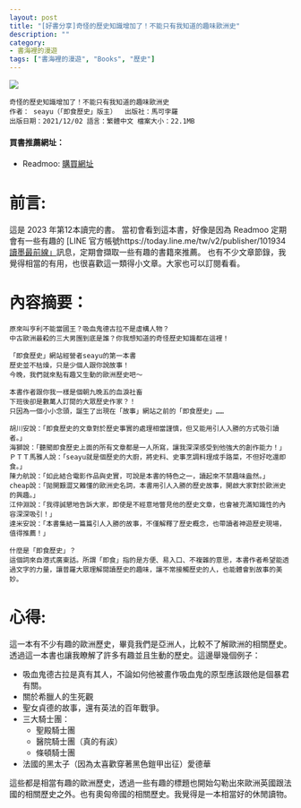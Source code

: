```yaml
---
layout: post
title: "[好書分享]奇怪的歷史知識增加了！不能只有我知道的趣味歐洲史"
description: ""
category: 
- 書海裡的漫遊
tags: ["書海裡的漫遊", "Books", "歷史"]
---
```


<div><a href="https://moo.im/a/1ikwUX" title="奇怪的歷史知識增加了！不能只有我知道的趣味歐洲史"><img src="https://cdn.readmoo.com/cover/iq/cfegphl_210x315.jpg?v=0" /></a></div>



```
奇怪的歷史知識增加了！不能只有我知道的趣味歐洲史
作者： seayu（「即食歷史」版主）  出版社：馬可孛羅 
出版日期：2021/12/02 語言：繁體中文 檔案大小：22.1MB 
```

#### 買書推薦網址：

- Readmoo: [購買網址](https://moo.im/a/1ikwUX)

# 前言:

這是 2023 年第12本讀完的書。 當初會看到這本書，好像是因為 Readmoo 定期會有一些有趣的 [LINE 官方帳號https://today.line.me/tw/v2/publisher/101934 [讀墨最前線」](https://today.line.me/tw/v2/publisher/101934)訊息，定期會擷取一些有趣的書籍來推薦。 也有不少文章節錄，我覺得相當的有用，也很喜歡這一類得小文章。大家也可以訂閱看看。



# 內容摘要：

```
原來叫亨利不能當國王？吸血鬼德古拉不是虛構人物？
中古歐洲最殺的三大男團到底是誰？你我想知道的奇怪歷史知識都在這裡！

「即食歷史」網站經營者seayu的第一本書
歷史並不枯燥，只是少個人跟你說故事！
今晚，我們就來點有趣又生動的歐洲歷史吧～

本書作者跟你我一樣是個朝九晚五的血淚社畜
下班後卻是數萬人訂閱的大眾歷史作家？！
只因為一個小小念頭，誕生了出現在「故事」網站之前的「即食歷史」……

胡川安說：「即食歷史的文章對於歷史事實的處理相當謹慎，但又能用引人入勝的方式吸引讀者。」
海獅說：「聽聞即食歷史上面的所有文章都是一人所寫，讓我深深感受到他強大的創作能力！」
ＰＴＴ馬雅人說：「seayu就是個歷史的大廚，將史料、史事烹調料理成手路菜，不但好吃還即食。」
陳力航說：「如此結合電影作品與史實，可說是本書的特色之一，讀起來不禁趣味盎然。」
cheap說：「拋開艱澀又難懂的歐洲史名詞，本書用引人入勝的歷史故事，開啟大家對於歐洲史的興趣。」
江仲淵說：「我得誠懇地告訴大家，即使是不經意地瞥見他的歷史文章，也會被充滿知識性的內容深深吸引！」
達米安說：「本書集結一篇篇引人入勝的故事，不僅解釋了歷史概念，也帶讀者神遊歷史現場，值得推薦！」

什麼是「即食歷史」？
這個詞來自港式廣東話。所謂「即食」指的是方便、易入口、不複雜的意思，本書作者希望能透過文字的力量，讓普羅大眾理解閱讀歷史的趣味，讓不常接觸歷史的人，也能體會到故事的美妙。
```


# 心得:

這一本有不少有趣的歐洲歷史，畢竟我們是亞洲人，比較不了解歐洲的相關歷史。透過這一本書也讓我瞭解了許多有趣並且生動的歷史。這邊舉幾個例子：

- 吸血鬼德古拉是真有其人，不論如何他被畫作吸血鬼的原型應該跟他是個暴君有關。
- 關於希臘人的生死觀
- 聖女貞德的故事，還有英法的百年戰爭。
- 三大騎士團：
  - 聖殿騎士團
  - 醫院騎士團（真的有誒）
  - 條頓騎士團
- 法國的黑太子（因為太喜歡穿著黑色鎧甲出征）愛德華

這些都是相當有趣的歐洲歷史，透過一些有趣的標題也開始勾勒出來歐洲英國跟法國的相關歷史之外。也有奧匈帝國的相關歷史。我覺得是一本相當好的休閒讀物。
